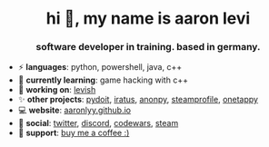 <h1 align="center">hi 💫, my name is aaron levi</h1>
<h3 align="center">software developer in training. based in germany.</h3>


- ⚡ **languages**: python, powershell, java, c++
- 🌱 **currently learning**: game hacking with c++
- 🔭 **working on**: [levish](https://github.com/aaronlyy/levish)
- ✨ **other projects**: [pydoit](https://github.com/aaronlyy/pydoit), [iratus](https://github.com/aaronlyy/iratus), [anonpy](https://github.com/aaronlyy/anonpy), [steamprofile](https://github.com/aaronlyy/steamprofile), [onetappy](https://github.com/aaronlyy/onetappy)
- 💻 **website**: [aaronlyy.github.io](https://aaronlyy.github.io)
- 🥑 **social**: [twitter](https://twitter.com/levizepam), [discord](https://discord.gg/MAWuYaRBcY), [codewars](https://www.codewars.com/users/aaronlyy), [steam](https://steamcommunity.com/id/speedkonsum)
- 🙏 **support**: [buy me a coffee :)](https://www.buymeacoffee.com/aaronlyy)


<!--- <img align="center">[![My GitHub Stats](https://github-readme-stats.vercel.app/api/?username=aaronlyy&count_private=true&theme=tokyonight&showicons=true)]()</img> --->
<!--- <img align="center" src="https://github-readme-stats.anuraghazra1.vercel.app/api/top-langs/?username=aaronlyy" /> --->
